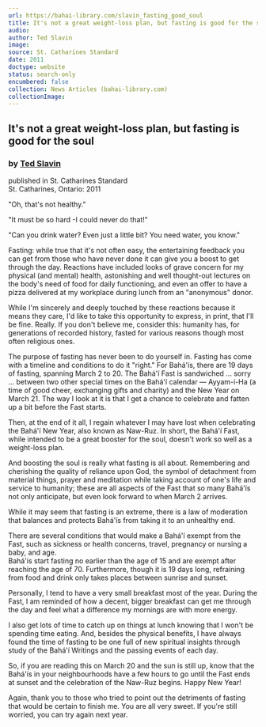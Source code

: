 ```yaml
---
url: https://bahai-library.com/slavin_fasting_good_soul
title: It's not a great weight-loss plan, but fasting is good for the soul
audio: 
author: Ted Slavin
image: 
source: St. Catharines Standard
date: 2011
doctype: website
status: search-only
encumbered: false
collection: News Articles (bahai-library.com)
collectionImage: 
---
```



## It's not a great weight-loss plan, but fasting is good for the soul

### by [Ted Slavin](https://bahai-library.com/author/Ted+Slavin)

published in St. Catharines Standard  
St. Catharines, Ontario: 2011


"Oh, that's not healthy."  
  
"It must be so hard -I could never do that!"  
  
"Can you drink water? Even just a little bit? You need water, you know."  
  
Fasting: while true that it's not often easy, the entertaining feedback you can get from those who have never done it can give you a boost to get through the day. Reactions have included looks of grave concern for my physical (and mental) health, astonishing and well thought-out lectures on the body's need of food for daily functioning, and even an offer to have a pizza delivered at my workplace during lunch from an "anonymous" donor.  
  
While I'm sincerely and deeply touched by these reactions because it means they care, I'd like to take this opportunity to express, in print, that I'll be fine. Really. If you don't believe me, consider this: humanity has, for generations of recorded history, fasted for various reasons though most often religious ones.  
  
The purpose of fasting has never been to do yourself in. Fasting has come with a timeline and conditions to do it "right." For Bahá'ís, there are 19 days of fasting, spanning March 2 to 20. The Bahá'í Fast is sandwiched ... sorry ... between two other special times on the Bahá'í calendar — Ayyam-i-Ha (a time of good cheer, exchanging gifts and charity) and the New Year on March 21. The way I look at it is that I get a chance to celebrate and fatten up a bit before the Fast starts.  
  
Then, at the end of it all, I regain whatever I may have lost when celebrating the Bahá'í New Year, also known as Naw-Ruz. In short, the Bahá'í Fast, while intended to be a great booster for the soul, doesn't work so well as a weight-loss plan.  
  
And boosting the soul is really what fasting is all about. Remembering and cherishing the quality of reliance upon God, the symbol of detachment from material things, prayer and meditation while taking account of one's life and service to humanity; these are all aspects of the Fast that so many Bahá'ís not only anticipate, but even look forward to when March 2 arrives.  
  
While it may seem that fasting is an extreme, there is a law of moderation that balances and protects Bahá'ís from taking it to an unhealthy end.  
  
There are several conditions that would make a Bahá'í exempt from the Fast, such as sickness or health concerns, travel, pregnancy or nursing a baby, and age.  
Bahá'ís start fasting no earlier than the age of 15 and are exempt after reaching the age of 70. Furthermore, though it is 19 days long, refraining from food and drink only takes places between sunrise and sunset.  
  
Personally, I tend to have a very small breakfast most of the year. During the Fast, I am reminded of how a decent, bigger breakfast can get me through the day and feel what a difference my mornings are with more energy.  
  
I also get lots of time to catch up on things at lunch knowing that I won't be spending time eating. And, besides the physical benefits, I have always found the time of fasting to be one full of new spiritual insights through study of the Bahá'í Writings and the passing events of each day.  
  
So, if you are reading this on March 20 and the sun is still up, know that the Bahá'ís in your neighbourhoods have a few hours to go until the Fast ends at sunset and the celebration of the Naw-Ruz begins. Happy New Year!  
  
Again, thank you to those who tried to point out the detriments of fasting that would be certain to finish me. You are all very sweet. If you're still worried, you can try again next year.